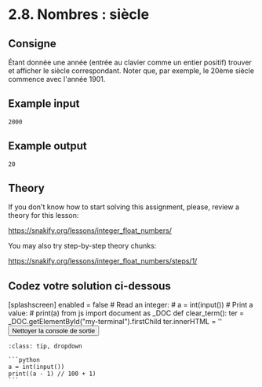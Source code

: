 # 2.8. Nombres : siècle

## Consigne

Étant donnée une année (entrée au clavier comme un entier positif) trouver et afficher le siècle correspondant. Noter que, par exemple, le 20ème siècle commence avec l'année 1901.

## Example input

```
2000
```

## Example output

```
20
```

## Theory

If you don't know how to start solving this assignment, please, review a theory for this lesson:

https://snakify.org/lessons/integer_float_numbers/


You may also try step-by-step theory chunks:

https://snakify.org/lessons/integer_float_numbers/steps/1/

## Codez votre solution ci-dessous

<py-config>
    [splashscreen]
        enabled = false
</py-config>
<py-repl>
    # Read an integer:
# a = int(input())
# Print a value:
# print(a)
</py-repl>
<py-terminal id="my-terminal"></py-terminal>
<py-script>
from js import document as _DOC
def clear_term():
    ter = _DOC.getElementById("my-terminal").firstChild
    ter.innerHTML = ''
</py-script>
<button py-click="clear_term()" id="clear-terminal" class="py-button">Nettoyer la console de sortie</button>


````{admonition} Cliquez ici pour voir la solution
:class: tip, dropdown

```python
a = int(input())
print((a - 1) // 100 + 1)
```
````
